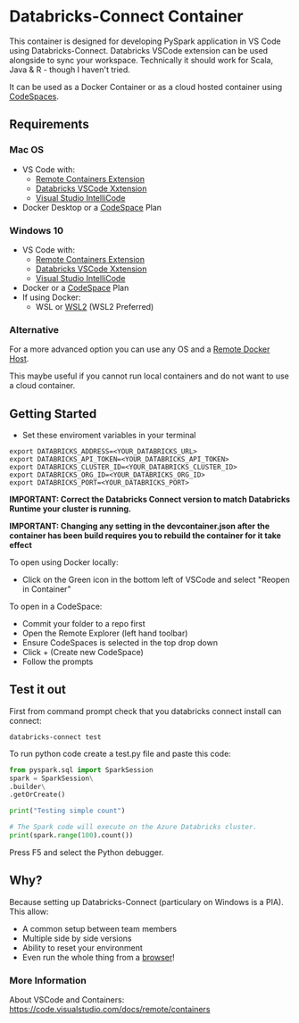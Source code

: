 # Databricks-Connect Container

This container is designed for developing PySpark application in VS Code using Databricks-Connect. Databricks VSCode extension can be used alongside to sync your workspace. Technically it should work for Scala, Java & R - though I haven't tried.

It can be used as a Docker Container or as a cloud hosted container using  [CodeSpaces](https://visualstudio.microsoft.com/services/visual-studio-codespaces/).

## Requirements

### Mac OS
* VS Code with:
	* [Remote Containers Extension](https://marketplace.visualstudio.com/items?itemName=ms-vscode-remote.remote-containers)
	* [Databricks VSCode Xxtension](https://marketplace.visualstudio.com/items?itemName=paiqo.databricks-vscode)
	* [Visual Studio IntelliCode](https://marketplace.visualstudio.com/items?itemName=VisualStudioExptTeam.vscodeintellicode)
* Docker Desktop or a [CodeSpace](https://visualstudio.microsoft.com/services/visual-studio-codespaces/) Plan

### Windows 10
* VS Code with:
	* [Remote Containers Extension](https://marketplace.visualstudio.com/items?itemName=ms-vscode-remote.remote-containers)
	* [Databricks VSCode Xxtension](https://marketplace.visualstudio.com/items?itemName=paiqo.databricks-vscode)
	* [Visual Studio IntelliCode](https://marketplace.visualstudio.com/items?itemName=VisualStudioExptTeam.vscodeintellicode)
* Docker or a [CodeSpace](https://visualstudio.microsoft.com/services/visual-studio-codespaces/) Plan
* If using Docker:
  * WSL or [WSL2](https://devblogs.microsoft.com/commandline/announcing-wsl-2/) (WSL2 Preferred)

### Alternative
For a more advanced option you can use any OS and a [Remote Docker Host](https://code.visualstudio.com/docs/remote/containers-advanced#_developing-inside-a-container-on-a-remote-docker-host).

This maybe useful if you cannot run local containers and do not want to use a cloud container. 

## Getting Started

* Set these enviroment variables in your terminal

```shell
export DATABRICKS_ADDRESS=<YOUR_DATABRICKS_URL>
export DATABRICKS_API_TOKEN=<YOUR_DATABRICKS_API_TOKEN>
export DATABRICKS_CLUSTER_ID=<YOUR_DATABRICKS_CLUSTER_ID>
export DATABRICKS_ORG_ID=<YOUR_DATABRICKS_ORG_ID>
export DATABRICKS_PORT=<YOUR_DATABRICKS_PORT>
```

**IMPORTANT: Correct the Databricks Connect version to match Databricks Runtime your cluster is running.**

**IMPORTANT: Changing any setting in the devcontainer.json after the container has been build requires you to rebuild the container for it take effect**

To open using Docker locally:
* Click on the Green icon in the bottom left of VSCode and select "Reopen in Container"

To open in a CodeSpace:
* Commit your folder to a repo first
* Open the Remote Explorer (left hand toolbar)
* Ensure CodeSpaces is selected in the top drop down
* Click + (Create new CodeSpace)
* Follow the prompts

## Test it out

First from command prompt check that you databricks connect install can connect:

```shell
databricks-connect test
```

To run python code create a test.py file and paste this code:
```python
from pyspark.sql import SparkSession
spark = SparkSession\
.builder\
.getOrCreate()

print("Testing simple count")

# The Spark code will execute on the Azure Databricks cluster.
print(spark.range(100).count())
```

Press F5 and select the Python debugger.

## Why?
Because setting up Databricks-Connect (particulary on Windows is a PIA). This allow:
* A common setup between team members
* Multiple side by side versions
* Ability to reset your environment
* Even run the whole thing from a [browser](https://docs.microsoft.com/en-gb/visualstudio/online/how-to/browser)!

### More Information
About VSCode and Containers: https://code.visualstudio.com/docs/remote/containers
